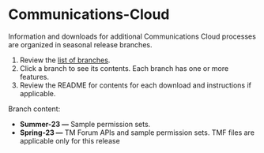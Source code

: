 # Communications-Cloud

Information and downloads for additional Communications Cloud processes are organized in seasonal release branches.


1. Review the [list of branches](https://github.com/Salesforce-Industries-Process-Library/Communications-Cloud/branches).
2. Click a branch to see its contents. Each branch has one or more features.
3. Review the README for contents for each download and instructions if applicable.

Branch content:
- **Summer-23 —** Sample permission sets.
- **Spring-23 —** TM Forum APIs and sample permission sets. TMF files are applicable only for this release
